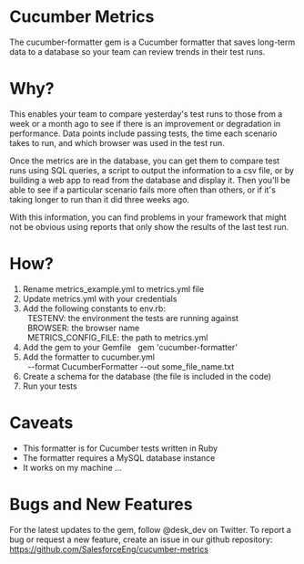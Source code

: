 Cucumber Metrics
================

The cucumber-formatter gem is a Cucumber formatter that saves long-term data to
a database so your team can review trends in their test runs.

Why?
====

This enables your team to compare yesterday's test runs to those from a week
or a month ago to see if there is an improvement or degradation in performance.
Data points include passing tests, the time each scenario takes to run, and
which browser was used in the test run.

Once the metrics are in the database, you can get them to compare test runs
using SQL queries, a script to output the information to a csv file, or by
building a web app to read from the database and display it. Then you'll be
able to see if a particular scenario fails more often than others, or if it's
taking longer to run than it did three weeks ago.

With this information, you can find problems in your framework that might not
be obvious using reports that only show the results of the last test run.

How?
====

1. Rename metrics_example.yml to metrics.yml file
2. Update metrics.yml with your credentials
3. Add the following constants to env.rb:  
&nbsp;&nbsp;TESTENV: the environment the tests are running against  
&nbsp;&nbsp;BROWSER: the browser name  
&nbsp;&nbsp;METRICS_CONFIG_FILE: the path to metrics.yml
4. Add the gem to your Gemfile
&nbsp;&nbsp;gem 'cucumber-formatter'
5. Add the formatter to cucumber.yml  
&nbsp;&nbsp;--format CucumberFormatter --out some_file_name.txt
6. Create a schema for the database (the file is included in the code)
7. Run your tests

Caveats
===

* This formatter is for Cucumber tests written in Ruby
* The formatter requires a MySQL database instance
* It works on my machine ...

Bugs and New Features
===

For the latest updates to the gem, follow @desk_dev on Twitter. To report a
bug or request a new feature, create an issue in our github repository:
https://github.com/SalesforceEng/cucumber-metrics